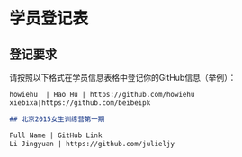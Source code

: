 # 学员登记表

## 登记要求

请按照以下格式在学员信息表格中登记你的GitHub信息（举例）：

```markdown
howiehu  | Hao Hu | https://github.com/howiehu
xiebixa|https://github.com/beibeipk

## 北京2015女生训练营第一期

Full Name | GitHub Link 
Li Jingyuan | https://github.com/julieljy
